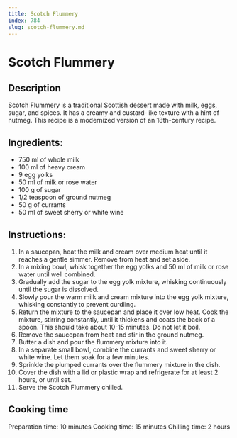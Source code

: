 ```yaml
---
title: Scotch Flummery
index: 784
slug: scotch-flummery.md
---
```


# Scotch Flummery

## Description
Scotch Flummery is a traditional Scottish dessert made with milk, eggs, sugar, and spices. It has a creamy and custard-like texture with a hint of nutmeg. This recipe is a modernized version of an 18th-century recipe.

## Ingredients:
- 750 ml of whole milk
- 100 ml of heavy cream
- 9 egg yolks
- 50 ml of milk or rose water
- 100 g of sugar
- 1/2 teaspoon of ground nutmeg
- 50 g of currants
- 50 ml of sweet sherry or white wine

## Instructions:
1. In a saucepan, heat the milk and cream over medium heat until it reaches a gentle simmer. Remove from heat and set aside.
2. In a mixing bowl, whisk together the egg yolks and 50 ml of milk or rose water until well combined.
3. Gradually add the sugar to the egg yolk mixture, whisking continuously until the sugar is dissolved.
4. Slowly pour the warm milk and cream mixture into the egg yolk mixture, whisking constantly to prevent curdling.
5. Return the mixture to the saucepan and place it over low heat. Cook the mixture, stirring constantly, until it thickens and coats the back of a spoon. This should take about 10-15 minutes. Do not let it boil.
6. Remove the saucepan from heat and stir in the ground nutmeg.
7. Butter a dish and pour the flummery mixture into it.
8. In a separate small bowl, combine the currants and sweet sherry or white wine. Let them soak for a few minutes.
9. Sprinkle the plumped currants over the flummery mixture in the dish.
10. Cover the dish with a lid or plastic wrap and refrigerate for at least 2 hours, or until set.
11. Serve the Scotch Flummery chilled.

## Cooking time
Preparation time: 10 minutes
Cooking time: 15 minutes
Chilling time: 2 hours